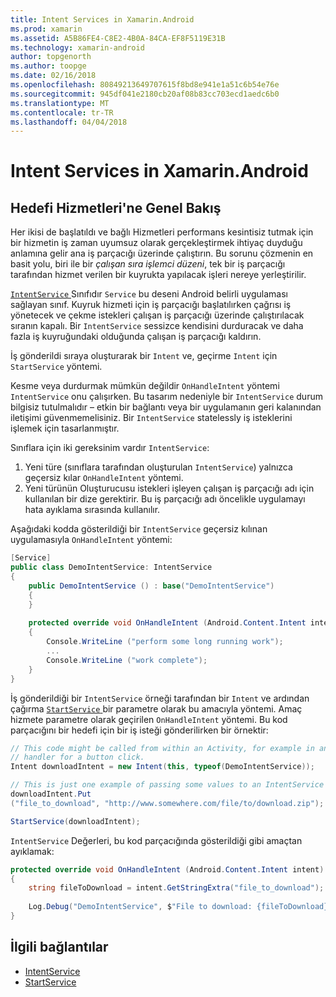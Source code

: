 ```yaml
---
title: Intent Services in Xamarin.Android
ms.prod: xamarin
ms.assetid: A5B86FE4-C8E2-4B0A-84CA-EF8F5119E31B
ms.technology: xamarin-android
author: topgenorth
ms.author: toopge
ms.date: 02/16/2018
ms.openlocfilehash: 80849213649707615f8bd8e941e1a51c6b54e76e
ms.sourcegitcommit: 945df041e2180cb20af08b83cc703ecd1aedc6b0
ms.translationtype: MT
ms.contentlocale: tr-TR
ms.lasthandoff: 04/04/2018
---
```

# <a name="intent-services-in-xamarinandroid"></a>Intent Services in Xamarin.Android

## <a name="intent-services-overview"></a>Hedefi Hizmetleri'ne Genel Bakış

Her ikisi de başlatıldı ve bağlı Hizmetleri performans kesintisiz tutmak için bir hizmetin iş zaman uyumsuz olarak gerçekleştirmek ihtiyaç duyduğu anlamına gelir ana iş parçacığı üzerinde çalıştırın. Bu sorunu çözmenin en basit yolu, biri ile bir _çalışan sıra işlemci düzeni_, tek bir iş parçacığı tarafından hizmet verilen bir kuyrukta yapılacak işleri nereye yerleştirilir. 

[ `IntentService` ](https://developer.xamarin.com/api/type/Android.App.IntentService/) Sınıfıdır `Service` bu deseni Android belirli uygulaması sağlayan sınıf. Kuyruk hizmeti için iş parçacığı başlatılırken çağrısı iş yönetecek ve çekme istekleri çalışan iş parçacığı üzerinde çalıştırılacak sıranın kapalı. Bir `IntentService` sessizce kendisini durduracak ve daha fazla iş kuyruğundaki olduğunda çalışan iş parçacığı kaldırın.
 
İş gönderildi sıraya oluşturarak bir `Intent` ve, geçirme `Intent` için `StartService` yöntemi.

Kesme veya durdurmak mümkün değildir `OnHandleIntent` yöntemi `IntentService` onu çalışırken. Bu tasarım nedeniyle bir `IntentService` durum bilgisiz tutulmalıdır &ndash; etkin bir bağlantı veya bir uygulamanın geri kalanından iletişimi güvenmemelisiniz. Bir `IntentService` statelessly iş isteklerini işlemek için tasarlanmıştır.

Sınıflara için iki gereksinim vardır `IntentService`:

1. Yeni türe (sınıflara tarafından oluşturulan `IntentService`) yalnızca geçersiz kılar `OnHandleIntent` yöntemi.
2. Yeni türünün Oluşturucusu istekleri işleyen çalışan iş parçacığı adı için kullanılan bir dize gerektirir. Bu iş parçacığı adı öncelikle uygulamayı hata ayıklama sırasında kullanılır.

Aşağıdaki kodda gösterildiği bir `IntentService` geçersiz kılınan uygulamasıyla `OnHandleIntent` yöntemi:

```csharp
[Service]
public class DemoIntentService: IntentService
{
    public DemoIntentService () : base("DemoIntentService")
    {
    }
    
    protected override void OnHandleIntent (Android.Content.Intent intent)
    {
        Console.WriteLine ("perform some long running work");
        ...
        Console.WriteLine ("work complete");
    }
}
```

İş gönderildiği bir `IntentService` örneği tarafından bir `Intent` ve ardından çağırma [ `StartService` ](https://developer.xamarin.com/api/member/Android.Content.Context.StartService/p/Android.Content.Intent/) bir parametre olarak bu amacıyla yöntemi. Amaç hizmete parametre olarak geçirilen `OnHandleIntent` yöntemi. Bu kod parçacığını bir hedefi için bir iş isteği gönderilirken bir örnektir: 

```csharp
// This code might be called from within an Activity, for example in an event
// handler for a button click.
Intent downloadIntent = new Intent(this, typeof(DemoIntentService));

// This is just one example of passing some values to an IntentService via the Intent:
downloadIntent.Put
("file_to_download", "http://www.somewhere.com/file/to/download.zip");

StartService(downloadIntent);
```

`IntentService` Değerleri, bu kod parçacığında gösterildiği gibi amaçtan ayıklamak:  

```csharp
protected override void OnHandleIntent (Android.Content.Intent intent)
{
    string fileToDownload = intent.GetStringExtra("file_to_download");
    
    Log.Debug("DemoIntentService", $"File to download: {fileToDownload}.");
}
```


## <a name="related-links"></a>İlgili bağlantılar

- [IntentService](https://developer.xamarin.com/api/type/Android.App.IntentService/)
- [StartService](https://developer.xamarin.com/api/member/Android.Content.Context.StartService/p/Android.Content.Intent/)
